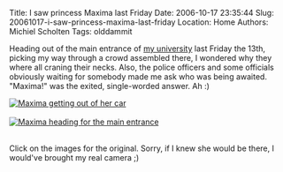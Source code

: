 Title: I saw princess Maxima last Friday
Date: 2006-10-17 23:35:44
Slug: 20061017-i-saw-princess-maxima-last-friday
Location: Home
Authors: Michiel Scholten
Tags: olddammit

<p>Heading out of the main entrance of <a href="http://www.vu.nl/">my university</a> last Friday the 13th, picking my way through a crowd assembled there, I wondered why they where all craning their necks. Also, the police officers and some officials obviously waiting for somebody made me ask who was being awaited. "Maxima!" was the exited, single-worded answer. Ah :)</p>

<div class="content-image"><div><a href="http://aquariusoft.org/~mbscholt/images/content/20061013_maxima_getting_out_of_car.jpg"><img src="http://aquariusoft.org/~mbscholt/images/content/20061013_maxima_getting_out_of_car_small.png" alt="Maxima getting out of her car" title="Maxima getting out of her car" /></a></div></div>
<br style="clear: both;" />

<div class="content-image"><div><a href="http://aquariusoft.org/~mbscholt/images/content/20061013_maxima_entering_uni.jpg"><img src="http://aquariusoft.org/~mbscholt/images/content/20061013_maxima_entering_uni_small.png" alt="Maxima heading for the main entrance" title="Maxima heading for the main entrance" /></a></div></div>
<br style="clear: both;" />

<p>Click on the images for the original. Sorry, if I knew she would be there, I would've brought my real camera ;)</p>